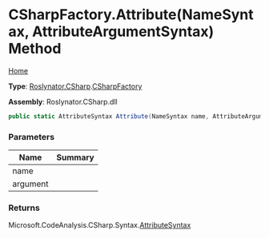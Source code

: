 # CSharpFactory\.Attribute\(NameSyntax, AttributeArgumentSyntax\) Method

[Home](../../../../README.md)

**Type**: [Roslynator.CSharp](../../README.md)\.[CSharpFactory](../README.md)

**Assembly**: Roslynator\.CSharp\.dll

```csharp
public static AttributeSyntax Attribute(NameSyntax name, AttributeArgumentSyntax argument)
```

### Parameters

| Name | Summary |
| ---- | ------- |
| name | |
| argument | |

### Returns

Microsoft\.CodeAnalysis\.CSharp\.Syntax\.[AttributeSyntax](https://docs.microsoft.com/en-us/dotnet/api/microsoft.codeanalysis.csharp.syntax.attributesyntax)

